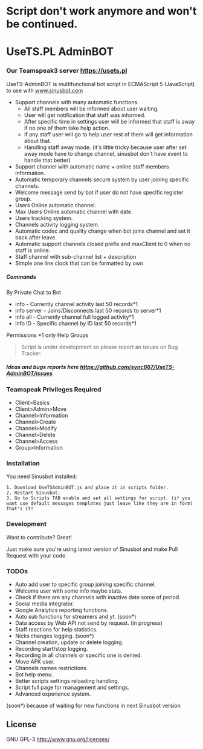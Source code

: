 # Script don't work anymore and won't be continued.

# UseTS.PL AdminBOT
### Our Teamspeak3 server https://usets.pl

UseTS-AdminBOT is multifunctional bot script in ECMAScript 5 (JavaScript) to use with www.sinusbot.com

  - Support channels with many automatic functions.
    - All staff members will be informed about user waiting.
    - User will get notification that staff was informed.
    - After specific time in settings user will be informed that staff is away if no one of them take help action.
    - If any staff user will go to help user rest of them will get information about that.
    - Handling staff away mode. (it's little tricky because user after set away mode have to change channel, sinusbot don't have event to handle that better)
  - Support channel with automatic name + online staff members information.
  - Automatic temporary channels secure system by user joining specific channels.
  - Welcome message send by bot if user do not have specific register group.
  - Users Online automatic channel.
  - Max Users Online automatic channel with date.
  - Users tracking system.
  - Channels activity logging system.
  - Automatic codec and quality change when bot joins channel and set it back after leave.
  - Automatic support channels closed prefix and maxClient to 0 when no staff is online.
  - Staff channel with sub-channel list + description
  - Simple one line clock that can be formatted by own
  
##### Commands
 By Private Chat to Bot
 - info - Currently channel activity last 50 records*1
 - info server - Joins/Disconnects last 50 records to server*1
 - info all - Currently channel full logged activity*1
 - info ID - Specific channel by ID last 50 records*1
 
Permissions
*1 only Help Groups

> Script is under development so please report an issues on Bug Tracker. 

##### Ideas and bugs reports here https://github.com/sync667/UseTS-AdminBOT/issues 

### Teamspeak Privileges Required
- Client>Basics
- Client>Admin>Move
- Channel>Information
- Channel>Create
- Channel>Modify
- Channel>Delete
- Channel>Access
- Group>Information

### Installation
You need Sinusbot installed:
```
1. Download UseTSAdminBOT.js and place it in scripts folder.
2. Restart Sinusbot.
3. Go to Scripts TAB enable and set all settings for script. (if you want use default messages templates just leave like they are in form)
That's it!
```
### Development

Want to contribute? Great!

Just make sure you're using latest version of Sinusbot and make Pull Request with your code.

### TODOs

- Auto add user to specific group joining specific channel.
- Welcome user with some info maybe stats.
- Check if there are any channels with inactive date some of period.
- Social media integrator.
- Google Analytics reporting functions.
- Auto sub functions for streamers and yt. (soon*)
- Data access by Web API not send by request. (in progress)
- Staff reactions for help statistics.
- Nicks changes logging. (soon*)
- Channel creation, update or delete logging.
- Recording start/stop logging.
- Recording in all channels or specific one is denied.
- Move AFK user.
- Channels names restrictions.
- Bot help menu.
- Better scripts settings reloading handling.
- Script full page for management and settings.
- Advanced experience system.

(soon*) because of waiting for new functions in next Sinusbot version

License
----

GNU GPL-3
http://www.gnu.org/licenses/
